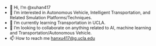 - 👋 Hi, I’m @xuhan417
- 👀 I’m interested in Autonomous Vehicle, Intelligent Transportation, and Related Smulation Platforms/Techniques.
- 🌱 I’m currently learning Transportation in UCLA. 
- 💞️ I’m looking to collaborate on anything related to AI, machine learning and Transportation/Autonomous Vehicle. 
- 📫 How to reach me hanxu417@g.ucla.edu

<!---
xuhan417/xuhan417 is a ✨ special ✨ repository because its `README.md` (this file) appears on your GitHub profile.
You can click the Preview link to take a look at your changes.
--->
